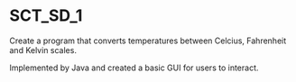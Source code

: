 # SCT_SD_1
Create a program that converts temperatures between Celcius, Fahrenheit and Kelvin scales.

Implemented by Java and created a basic GUI for users to interact.
